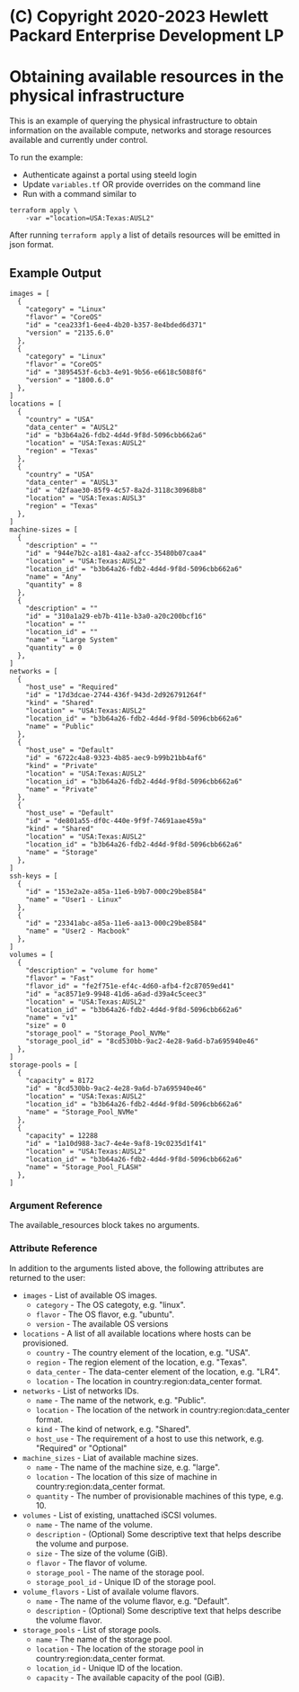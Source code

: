 # (C) Copyright 2020-2023 Hewlett Packard Enterprise Development LP
# Obtaining available resources in the physical infrastructure

This is an example of querying the physical infrastructure to obtain information on the available compute,
networks and storage resources available and currently under control.

To run the example:
* Authenticate against a portal using steeld login
* Update `variables.tf` OR provide overrides on the command line
* Run with a command similar to
```
terraform apply \
    -var ="location=USA:Texas:AUSL2"
```

After running `terraform apply` a list of details resources will be emitted in json format.

## Example Output
```
images = [
  {
    "category" = "Linux"
    "flavor" = "CoreOS"
    "id" = "cea233f1-6ee4-4b20-b357-8e4bded6d371"
    "version" = "2135.6.0"
  },
  {
    "category" = "Linux"
    "flavor" = "CoreOS"
    "id" = "3895453f-6cb3-4e91-9b56-e6618c5088f6"
    "version" = "1800.6.0"
  },
]
locations = [
  {
    "country" = "USA"
    "data_center" = "AUSL2"
    "id" = "b3b64a26-fdb2-4d4d-9f8d-5096cbb662a6"
    "location" = "USA:Texas:AUSL2"
    "region" = "Texas"
  },
  {
    "country" = "USA"
    "data_center" = "AUSL3"
    "id" = "d2faae30-85f9-4c57-8a2d-3118c30968b8"
    "location" = "USA:Texas:AUSL3"
    "region" = "Texas"
  },
]
machine-sizes = [
  {
    "description" = ""
    "id" = "944e7b2c-a181-4aa2-afcc-35480b07caa4"
    "location" = "USA:Texas:AUSL2"
    "location_id" = "b3b64a26-fdb2-4d4d-9f8d-5096cbb662a6"
    "name" = "Any"
    "quantity" = 8
  },
  {
    "description" = ""
    "id" = "310a1a29-eb7b-411e-b3a0-a20c200bcf16"
    "location" = ""
    "location_id" = ""
    "name" = "Large System"
    "quantity" = 0
  },
]
networks = [
  {
    "host_use" = "Required"
    "id" = "17d3dcae-2744-436f-943d-2d926791264f"
    "kind" = "Shared"
    "location" = "USA:Texas:AUSL2"
    "location_id" = "b3b64a26-fdb2-4d4d-9f8d-5096cbb662a6"
    "name" = "Public"
  },
  {
    "host_use" = "Default"
    "id" = "6722c4a8-9323-4b85-aec9-b99b21bb4af6"
    "kind" = "Private"
    "location" = "USA:Texas:AUSL2"
    "location_id" = "b3b64a26-fdb2-4d4d-9f8d-5096cbb662a6"
    "name" = "Private"
  },
  {
    "host_use" = "Default"
    "id" = "de801a55-df0c-440e-9f9f-74691aae459a"
    "kind" = "Shared"
    "location" = "USA:Texas:AUSL2"
    "location_id" = "b3b64a26-fdb2-4d4d-9f8d-5096cbb662a6"
    "name" = "Storage"
  },
]
ssh-keys = [
  {
    "id" = "153e2a2e-a85a-11e6-b9b7-000c29be8584"
    "name" = "User1 - Linux"
  },
  {
    "id" = "23341abc-a85a-11e6-aa13-000c29be8584"
    "name" = "User2 - Macbook"
  },
]
volumes = [
  {
    "description" = "volume for home"
    "flavor" = "Fast"
    "flavor_id" = "fe2f751e-ef4c-4d60-afb4-f2c87059ed41"
    "id" = "ac8571e9-9948-41d6-a6ad-d39a4c5ceec3"
    "location" = "USA:Texas:AUSL2"
    "location_id" = "b3b64a26-fdb2-4d4d-9f8d-5096cbb662a6"
    "name" = "v1"
    "size" = 0
    "storage_pool" = "Storage_Pool_NVMe"
    "storage_pool_id" = "8cd530bb-9ac2-4e28-9a6d-b7a695940e46"
  },
]
storage-pools = [
  {
    "capacity" = 8172
    "id" = "8cd530bb-9ac2-4e28-9a6d-b7a695940e46"
    "location" = "USA:Texas:AUSL2"
    "location_id" = "b3b64a26-fdb2-4d4d-9f8d-5096cbb662a6"
    "name" = "Storage_Pool_NVMe"
  },
  {
    "capacity" = 12288
    "id" = "1a10d988-3ac7-4e4e-9af8-19c0235d1f41"
    "location" = "USA:Texas:AUSL2"
    "location_id" = "b3b64a26-fdb2-4d4d-9f8d-5096cbb662a6"
    "name" = "Storage_Pool_FLASH"
  },
]
```

### Argument Reference

The available_resources block takes no arguments.


### Attribute Reference

In addition to the arguments listed above, the following attributes are returned to the user:

- `images` - List of available OS images.
   - `category` - The OS categoty, e.g. "linux".
   - `flavor` - The OS flavor, e.g. "ubuntu".
   - `version` - The available OS versions
- `locations` - A list of all available locations where hosts can be provisioned.
   - `country` - The country element of the location, e.g. "USA".
   - `region` - The region element of the location, e.g. "Texas".
   - `data_center` - The data-center element of the location, e.g. "LR4".
   - `location` - The location in country:region:data_center format.
- `networks` - List of networks IDs.
  - `name` - The name of the network, e.g. "Public".
  - `location` - The location of the network in country:region:data_center format.
  - `kind` - The kind of network, e.g. "Shared".
  - `host_use` - The requirement of a host to use this network, e.g. "Required" or "Optional"
- `machine_sizes` - Liat of available machine sizes.
  - `name` - The name of the machine size, e.g. "large".
  - `location` - The location of this size of machine in country:region:data_center format.
  - `quantity` - The number of provisionable machines of this type, e.g. 10.
- `volumes` - List of existing, unattached iSCSI volumes.
  - `name` - The name of the volume.
  - `description` - (Optional) Some descriptive text that helps describe the volume and purpose.
  - `size` - The size of the volume (GiB).
  - `flavor` - The flavor of volume.
  - `storage_pool` - The name of the storage pool.
  - `storage_pool_id` - Unique ID of the storage pool.
- `volume_flavors` - List of availale volume flavors.
  - `name` - The name of the volume flavor, e.g. "Default".
  - `description` - (Optional) Some descriptive text that helps describe the volume flavor.
- `storage_pools` - List of storage pools.
  - `name` - The name of the storage pool.
  - `location` - The location of the storage pool in country:region:data_center format.
  - `location_id` - Unique ID of the location.
  - `capacity` - The available capacity of the pool (GiB).
